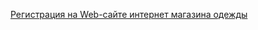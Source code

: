 [Регистрация на Web-сайте интернет магазина одежды](https://github.com/VysotskiySS/qa_practice/blob/main/selenium_lime_registr.py)
